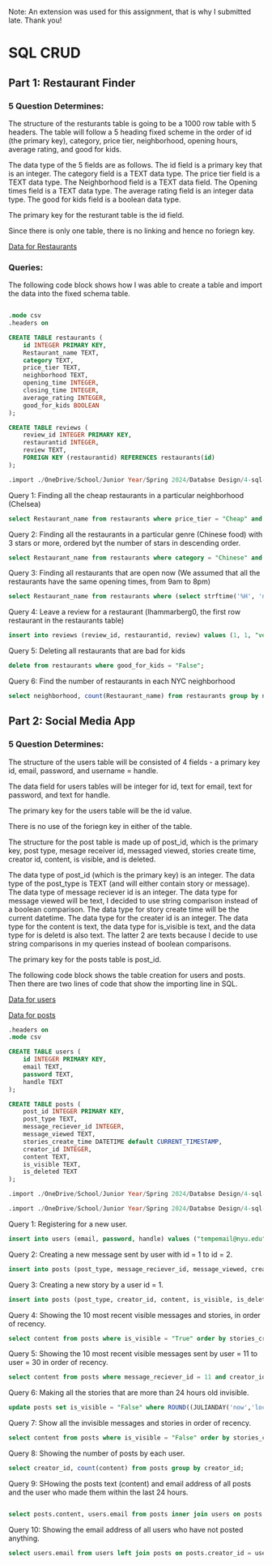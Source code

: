 Note: An extension was used for this assignment, that is why I submitted late. Thank you!
# SQL CRUD

## Part 1: Restaurant Finder

### 5 Question Determines:
The structure of the resturants table is going to be a 1000 row table with 5 headers. The table will follow a 5 heading fixed scheme in the order of id (the primary key), category, price tier, neighborhood, opening hours, average rating, and good for kids. 

The data type of the 5 fields are as follows. The id field is a primary key that is an integer. The category field is a TEXT data type. The price tier field is a TEXT data type. The Neighborhood field is a TEXT data field. The Opening times field is a TEXT data type. The average rating field is an integer data type. The good for kids field is a boolean data type. 

The primary key for the resturant table is the id field. 

Since there is only one table, there is no linking and hence no foriegn key. 

[Data for Restaurants](data/Restaurants.csv)

### Queries:

The following code block shows how I was able to create a table and import the data into the fixed schema table.
```sql

.mode csv
.headers on

CREATE TABLE restaurants (
    id INTEGER PRIMARY KEY,
    Restaurant_name TEXT,
    category TEXT,
    price_tier TEXT,
    neighborhood TEXT,
    opening_time INTEGER,
    closing_time INTEGER,
    average_rating INTEGER,
    good_for_kids BOOLEAN
);

CREATE TABLE reviews (
    review_id INTEGER PRIMARY KEY,
    restaurantid INTEGER,
    review TEXT,
    FOREIGN KEY (restaurantid) REFERENCES restaurants(id)
);

.import ./OneDrive/School/Junior Year/Spring 2024/Databse Design/4-sql-crud-keatwyu03/data/Restaurants.csv restaurants

```

Query 1: Finding all the cheap restaurants in a particular neighborhood (Chelsea)
```sql
select Restaurant_name from restaurants where price_tier = "Cheap" and neighborhood = "Chelsea";
```

Query 2: Finding all the restaurants in a particular genre (Chinese food) with 3 stars or more, ordered byt the number of stars in descending order.

```sql
select Restaurant_name from restaurants where category = "Chinese" and average_rating >= 3 order by average_rating desc;
```

Query 3: Finding all restaurants that are open now
(We assumed that all the restaurants have the same opening times, from 9am to 8pm)
```sql
select Restaurant_name from restaurants where (select strftime('%H', 'now', 'localtime')) < closing_time and (select strftime('%H', 'now', 'localtime')) > starting_time;
```

Query 4: Leave a review for a restaurant (lhammarberg0, the first row restaurant in the restaurants table) 

```sql
insert into reviews (review_id, restaurantid, review) values (1, 1, "very nice would come back");
```

Query 5: Deleting all restaurants that are bad for kids
```sql
delete from restaurants where good_for_kids = "False";
```

Query 6: Find the number of restaurants in each NYC neighborhood
```sql 
select neighborhood, count(Restaurant_name) from restaurants group by neighborhood;
```


## Part 2: Social Media App

### 5 Question Determines:
The structure of the users table will be consisted of 4 fields - a primary key id, email, password, and username = handle. 

The data field for users tables will be integer for id, text for email, text for password, and text for handle. 

The primary key for the users table will be the id value. 

There is no use of the foriegn key in either of the table.

The structure for the post table is made up of post_id, which is the primary key, post type, mesage receiver id, messaged viewed, stories create time, creator id, content, is visible, and is deleted. 

The data type of post_id (which is the primary key) is an integer. The data type of the post_type is TEXT (and will either contain story or message). The data type of message reciever id is an integer. The data type for message viewed will be text, I decided to use string comparison instead of a boolean comparison. The data type for story create time will be the current datetime. The data type for the creater id is an integer. The data type for the content is text, the data type for is_visible is text, and the data type for is deletd is also text. The latter 2 are texts because I decide to use string comparisons in my queries instead of boolean comparisons. 

The primary key for the posts table is post_id. 

The following code block shows the table creation for users and posts. Then there are two lines of code that show the importing line in SQL.

[Data for users](data/users.csv)

[Data for posts](data/posts.csv)

```sql 
.headers on
.mode csv

CREATE TABLE users (
    id INTEGER PRIMARY KEY,
    email TEXT,
    password TEXT,
    handle TEXT
);

CREATE TABLE posts (
    post_id INTEGER PRIMARY KEY,
    post_type TEXT,
    message_reciever_id INTEGER,
    message_viewed TEXT,
    stories_create_time DATETIME default CURRENT_TIMESTAMP,
    creator_id INTEGER,
    content TEXT,
    is_visible TEXT,
    is_deleted TEXT
);

.import ./OneDrive/School/Junior Year/Spring 2024/Databse Design/4-sql-crud-keatwyu03/data/users.csv users

.import ./OneDrive/School/Junior Year/Spring 2024/Databse Design/4-sql-crud-keatwyu03/data/posts.csv posts

```


Query 1: Registering for a new user. 

```sql
insert into users (email, password, handle) values ("tempemail@nyu.edu" , "temppassword", "tempunit");
```


Query 2: Creating a new message sent by user with id = 1 to id = 2.

```sql
insert into posts (post_type, message_reciever_id, message_viewed, creator_id, content, is_visible, is_deleted) values ("Message", 1, "False" ,2, "hello test", "True", "False");

```

Query 3: Creating a new story by a user id = 1.

```sql
insert into posts (post_type, creator_id, content, is_visible, is_deleted) values  ("Story", 1, "Story Test", "True", "False");

```

Query 4: Showing the 10 most recent visible messages and stories, in order of recency. 
```sql 
select content from posts where is_visible = "True" order by stories_create_time desc limit 10;
```

Query 5: Showing the 10 most recent visible messages sent by user = 11 to user = 30 in order of recency.
```sql 
select content from posts where message_reciever_id = 11 and creator_id = 30 and is_visible = "True" order by stories_create_time desc limit 10;
```

Query 6: Making all the stories that are more than 24 hours old invisible. 
```sql
update posts set is_visible = "False" where ROUND((JULIANDAY('now','localtime') - JULIANDAY(stories_create_time)) * 24) > 24;

```

Query 7: Show all the invisible messages and stories in order of recency.

```sql 
select content from posts where is_visible = "False" order by stories_create_time desc;
```

Query 8: Showing the number of posts by each user.
```sql 
select creator_id, count(content) from posts group by creator_id;

```

Query 9: SHowing the posts text (content) and email address of all posts and the user who made them within the last 24 hours. 
```sql

select posts.content, users.email from posts inner join users on posts.creator_id = users.id where ROUND((JULIANDAY('now','localtime') - JULIANDAY(stories_create_time)) * 24) < 24;

```

Query 10: Showing the email address of all users who have not posted anything. 
```sql
select users.email from users left join posts on posts.creator_id = users.id where posts.creator_id is NULL;
```